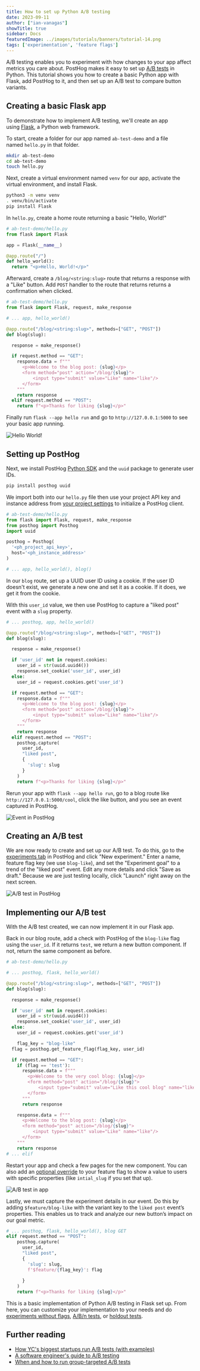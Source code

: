 ```yaml
---
title: How to set up Python A/B testing
date: 2023-09-11
author: ["ian-vanagas"]
showTitle: true
sidebar: Docs
featuredImage: ../images/tutorials/banners/tutorial-14.png
tags: ['experimentation', 'feature flags']
---
```


A/B testing enables you to experiment with how changes to your app affect metrics you care about. PostHog makes it easy to set up [A/B tests](/ab-testing) in Python. This tutorial shows you how to create a basic Python app with Flask, add PostHog to it, and then set up an A/B test to compare button variants.

## Creating a basic Flask app

To demonstrate how to implement A/B testing, we'll create an app using [Flask](https://flask.palletsprojects.com/), a Python web framework. 

To start, create a folder for our app named `ab-test-demo` and a file named `hello.py` in that folder.

```bash
mkdir ab-test-demo
cd ab-test-demo
touch hello.py
```

Next, create a virtual environment named `venv` for our app, activate the virtual environment, and install Flask.

```bash
python3 -m venv venv
. venv/bin/activate
pip install Flask
```

In `hello.py`, create a home route returning a basic "Hello, World!"

```python
# ab-test-demo/hello.py
from flask import Flask

app = Flask(__name__)

@app.route("/")
def hello_world():
  return "<p>Hello, World!</p>"
```

Afterward, create a `/blog/<string:slug>` route that returns a response with a "Like" button. Add `POST` handler to the route that returns returns a confirmation when clicked.

```python
# ab-test-demo/hello.py
from flask import Flask, request, make_response

# ... app, hello_world()

@app.route("/blog/<string:slug>", methods=["GET", "POST"])
def blog(slug):

  response = make_response()

  if request.method == "GET":
    response.data = f"""
      <p>Welcome to the blog post: {slug}</p>
      <form method="post" action="/blog/{slug}">
          <input type="submit" value="Like" name="like"/>
      </form>
    """
    return response
  elif request.method == "POST":
    return f"<p>Thanks for liking {slug}</p>"
```

Finally run `flask --app hello run` and go to `http://127.0.0.1:5000` to see your basic app running.

![Hello World!](../images/tutorials/python-ab-testing//hello.png)

## Setting up PostHog

Next, we install PostHog [Python SDK](/docs/libraries/python) and the `uuid` package to generate user IDs.

```bash
pip install posthog uuid
```

We import both into our `hello.py` file then use your project API key and instance address from [your project settings](https://app.posthog.com/project/settings) to initialize a PostHog client.

```python
# ab-test-demo/hello.py
from flask import Flask, request, make_response
from posthog import Posthog
import uuid

posthog = Posthog(
  '<ph_project_api_key>', 
  host='<ph_instance_address>'
)

# ... app, hello_world(), blog()
```

In our `blog` route, set up a UUID user ID using a cookie. If the user ID doesn't exist, we generate a new one and set it as a cookie. If it does, we get it from the cookie.

With this `user_id` value, we then use PostHog to capture a "liked post" event with a `slug` property.

```python
# ... posthog, app, hello_world()

@app.route("/blog/<string:slug>", methods=["GET", "POST"])
def blog(slug):

  response = make_response()

  if 'user_id' not in request.cookies:
    user_id = str(uuid.uuid4())
    response.set_cookie('user_id', user_id)
  else:
    user_id = request.cookies.get('user_id')

  if request.method == "GET":
    response.data = f"""
      <p>Welcome to the blog post: {slug}</p>
      <form method="post" action="/blog/{slug}">
          <input type="submit" value="Like" name="like"/>
      </form>
    """
    return response
  elif request.method == "POST":
    posthog.capture(
      user_id, 
      "liked post", 
      {
        'slug': slug
      }
    )
    return f"<p>Thanks for liking {slug}</p>"
```

Rerun your app with `flask --app hello run`, go to a blog route like `http://127.0.0.1:5000/cool`, click the like button, and you see an event captured in PostHog.

![Event in PostHog](../images/tutorials/python-ab-testing/event.png)

## Creating an A/B test

We are now ready to create and set up our A/B test. To do this, go to the [experiments tab](https://app.posthog.com/experiments) in PostHog and click "New experiment." Enter a name, feature flag key (we use `blog-like`), and set the "Experiment goal" to a trend of the "liked post" event. Edit any more details and click "Save as draft." Because we are just testing locally, click "Launch" right away on the next screen. 

![A/B test in PostHog](../images/tutorials/python-ab-testing/ab-test.png)

## Implementing our A/B test

With the A/B test created, we can now implement it in our Flask app. 

Back in our blog route, add a check with PostHog of the `blog-like` flag using the `user_id`. If it returns `test`, we return a new button component. If not, return the same component as before.

```python
# ab-test-demo/hello.py

# ... posthog, flask, hello_world()

@app.route("/blog/<string:slug>", methods=["GET", "POST"])
def blog(slug):

  response = make_response()

  if 'user_id' not in request.cookies:
    user_id = str(uuid.uuid4())
    response.set_cookie('user_id', user_id)
  else:
    user_id = request.cookies.get('user_id')

	flag_key = "blog-like"
  flag = posthog.get_feature_flag(flag_key, user_id)

  if request.method == "GET":
    if (flag == 'test'):
      response.data = f"""
        <p>Welcome to the very cool blog: {slug}</p>
        <form method="post" action="/blog/{slug}">
            <input type="submit" value="Like this cool blog" name="like"/>
        </form>
      """
      return response

    response.data = f"""
      <p>Welcome to the blog post: {slug}</p>
      <form method="post" action="/blog/{slug}">
          <input type="submit" value="Like" name="like"/>
      </form>
    """
    return response
# ... elif
```

Restart your app and check a few pages for the new component. You can also add an [optional override](/docs/feature-flags/testing#method-1-assign-a-user-a-specific-flag-value) to your feature flag to show a value to users with specific properties (like `intial_slug` if you set that up). 

![A/B test in app](../images/tutorials/python-ab-testing/test.png)

Lastly, we must capture the experiment details in our event. Do this by adding `$feature/blog-like` with the variant key to the `liked post` event’s properties. This enables us to track and analyze our new button’s impact on our goal metric. 

```python
# ... posthog, flask, hello_world(), blog GET
elif request.method == "POST":
    posthog.capture(
      user_id, 
      "liked post", 
      {
        'slug': slug,
        f'$feature/{flag_key}': flag
        
      }
    )
    return f"<p>Thanks for liking {slug}</p>"
```

This is a basic implementation of Python A/B testing in Flask set up. From here, you can customize your implementation to your needs and do [experiments without flags](/docs/experiments/running-experiments-without-feature-flags), [A/B/n tests](/tutorials/abn-testing), or [holdout tests](/tutorials/holdout-testing).

## Further reading

- [How YC's biggest startups run A/B tests (with examples)](/blog/ab-testing-examples)
- [A software engineer's guide to A/B testing](/blog/ab-testing-guide-for-engineers)
- [When and how to run group-targeted A/B tests](/blog/running-group-targeted-ab-tests)